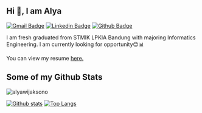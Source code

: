 ## Hi 👋, I am Alya
[![Gmail Badge](https://img.shields.io/badge/-alya.ainun@yahoo.com-c14438?style=flat&logo=Gmail&logoColor=white&link=mailto:alya.ainun@yahoo.com)](mailto:alya.ainun@yahoo.com) 
[![Linkedin Badge](https://img.shields.io/badge/-linkedin.com/in/alyawijaksono-0072b1?style=flat&logo=Linkedin&logoColor=white&link=https://www.linkedin.com/in/alyawijaksono/)](https://www.linkedin.com/in/alyawijaksono/) [![Github Badge](https://img.shields.io/badge/-alyawijaksono-grey?style=flat&logo=github&logoColor=white&link=https://github.com/alyawijaksono/)](https://www.github.com/alyawijaksono/) <p align='left'>I am fresh graduated from STMIK LPKIA Bandung with majoring Informatics Engineering. I am currently looking for opportunity😊📊</p><p align='left'> You can view my resume <a href='http://bit.ly/CV-AlyaAinunHW ' target=_blank><u>here</u>.</a></p>
## Some of my Github Stats
<p align=left> <img src=https://komarev.com/ghpvc/?username=alyawijaksono alt=alyawijaksono /> </p>

[![Github stats](https://github-readme-stats.vercel.app/api?username=alyawijaksono&show_icons=true&include_all_commits=true)](https://github.com/alyawijaksono/github-readme-stats)
[![Top Langs](https://github-readme-stats.vercel.app/api/top-langs/?username=alyawijaksono&layout=compact)](https://github.com/alyawijaksono/github-readme-stats)
